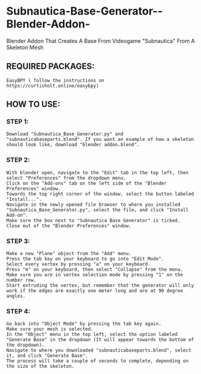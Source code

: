 # Subnautica-Base-Generator--Blender-Addon-
Blender Addon That Creates A Base From Videogame "Subnautica" From A Skeleton Mesh

## REQUIRED PACKAGES:
	EasyBPY ( follow the instructions on https://curtisholt.online/easybpy)

## HOW TO USE:

### STEP 1:

	Download "Subnautica_Base_Generator.py" and "subnauticabaseparts.blend". If you want an example of how a skeleton should look like, download "blender addon.blend".

### STEP 2:

	With blender open, navigate to the "Edit" tab in the top left, then select "Preferences" from the dropdown menu.
	Click on the "Add-ons" tab on the left side of the "Blender Preferences" window.
	Towards the top right corner of the window, select the button labeled "Install...".
	Navigate in the newly opened file browser to where you installed "Subnautica_Base_Generator.py", select the file, and click "Install Add-on".
	Make sure the box next to "Subnautica Base Generator" is ticked.
	Close out of the "Blender Preferences" window.

### STEP 3:

	Make a new "Plane" object from the "Add" menu.
	Press the tab key on your keyboard to go into "Edit Mode".
	Select every vertex by pressing "a" on your keyboard.
	Press "m" on your keyboard, then select "Collapse" from the menu.
	Make sure you are in vertex selection mode by pressing "1" on the number row.
	Start extruding the vertex, but remember that the generator will only work if the edges are exactly one meter long and are at 90 degree angles.

### STEP 4:

	Go back into "Object Mode" by pressing the tab key again.
	Make sure your mesh is selected.
	In the "Object" menu in the top left, select the option labeled "Generate Base" in the dropdown (It will appear towards the bottom of the dropdown).
	Navigate to where you downloaded "subnauticabaseparts.blend", select it, and click "Generate Base".
	The process will take a couple of seconds to complete, depending on the size of the skeleton.
